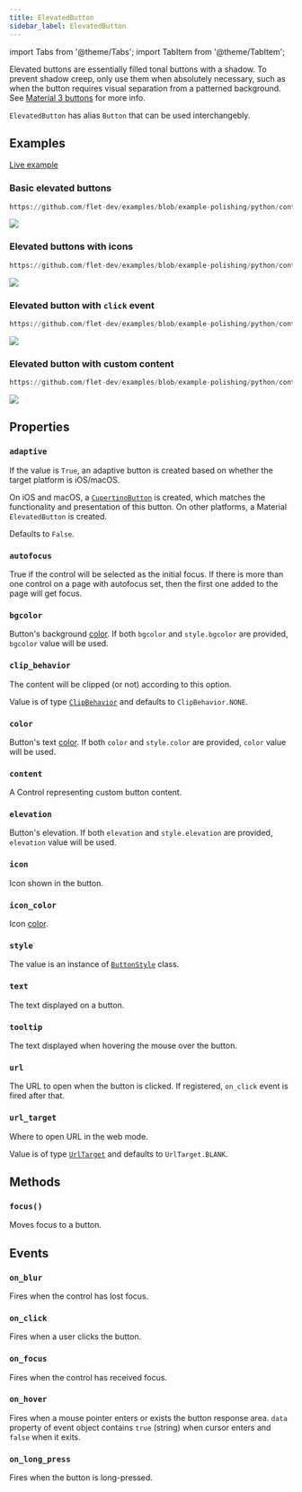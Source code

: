 ```yaml
---
title: ElevatedButton
sidebar_label: ElevatedButton
---
```


import Tabs from '@theme/Tabs';
import TabItem from '@theme/TabItem';

Elevated buttons are essentially filled tonal buttons with a shadow. To prevent shadow creep, only use them when absolutely necessary, such as when the button requires visual separation from a patterned background. See [Material 3 buttons](https://m3.material.io/components/buttons/overview) for more info.

`ElevatedButton` has alias `Button` that can be used interchangebly.

## Examples

[Live example](https://flet-controls-gallery.fly.dev/buttons/elevatedbutton)

### Basic elevated buttons


```python reference
https://github.com/flet-dev/examples/blob/example-polishing/python/controls/buttons/elevated-button/basic-elevated-buttons.py
```


<img src="/img/docs/controls/elevated-button/basic-elevated-buttons.png" className="screenshot-20" />

### Elevated buttons with icons


```python reference
https://github.com/flet-dev/examples/blob/example-polishing/python/controls/buttons/elevated-button/elevated-buttons-with-icons.py
```


<img src="/img/docs/controls/elevated-button/elevated-buttons-with-icons.png" className="screenshot-30" />

### Elevated button with `click` event


```python reference
https://github.com/flet-dev/examples/blob/example-polishing/python/controls/buttons/elevated-button/elevated-button-with-click-event.py
```


<img src="/img/docs/controls/elevated-button/elevated-button-event-example.gif" className="screenshot-50" />

### Elevated button with custom content 



```python reference
https://github.com/flet-dev/examples/blob/example-polishing/python/controls/buttons/elevated-button/elevated-buttons-with-custom-content.py
```



<img src="/img/docs/controls/elevated-button/elevated-buttons-with-custom-content.png" className="screenshot-30" />

## Properties

### `adaptive`

If the value is `True`, an adaptive button is created based on whether the target platform is iOS/macOS.

On iOS and macOS, a [`CupertinoButton`](/docs/controls/cupertinobutton) is created, which matches the functionality and presentation of this button. On other platforms, a Material `ElevatedButton` is created.

Defaults to `False`.

### `autofocus`

True if the control will be selected as the initial focus. If there is more than one control on a page with autofocus set, then the first one added to the page will get focus.

### `bgcolor`

Button's background [color](/docs/reference/colors). If both `bgcolor` and `style.bgcolor` are provided, `bgcolor` value will be used.

### `clip_behavior`

The content will be clipped (or not) according to this option.

Value is of type [`ClipBehavior`](/docs/reference/types/clipbehavior) and defaults to `ClipBehavior.NONE`.

### `color`

Button's text [color](/docs/reference/colors). If both `color` and `style.color` are provided, `color` value will be used.

### `content`

A Control representing custom button content.

### `elevation`

Button's elevation. If both `elevation` and `style.elevation` are provided, `elevation` value will be used.

### `icon`

Icon shown in the button.

### `icon_color`

Icon [color](/docs/reference/colors).

### `style`

The value is an instance of [`ButtonStyle`](/docs/reference/types/buttonstyle) class. 

### `text`

The text displayed on a button.

### `tooltip`

The text displayed when hovering the mouse over the button.

### `url`

The URL to open when the button is clicked. If registered, `on_click` event is fired after that.

### `url_target`

Where to open URL in the web mode.

Value is of type [`UrlTarget`](/docs/reference/types/urltarget) and defaults to `UrlTarget.BLANK`.

## Methods

### `focus()`

Moves focus to a button.

## Events

### `on_blur`

Fires when the control has lost focus.

### `on_click`

Fires when a user clicks the button.

### `on_focus`

Fires when the control has received focus.

### `on_hover`

Fires when a mouse pointer enters or exists the button response area. `data` property of event object contains `true` (string) when cursor enters and `false` when it exits.

### `on_long_press`

Fires when the button is long-pressed.
